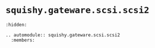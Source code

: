 # `squishy.gateware.scsi.scsi2`

```{toctree}
:hidden:
```

```{eval-rst}
.. automodule:: squishy.gateware.scsi.scsi2
  :members:

```
